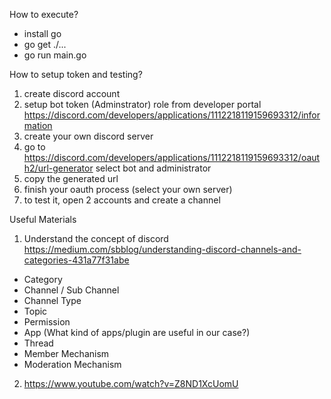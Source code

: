 How to execute?
- install go
- go get ./...
- go run main.go

How to setup token and testing?
1. create discord account
2. setup bot token (Adminstrator) role from developer portal <https://discord.com/developers/applications/1112218119159693312/information>
3. create your own discord server
4. go to <https://discord.com/developers/applications/1112218119159693312/oauth2/url-generator> select bot and administrator
5. copy the generated url
6. finish your oauth process (select your own server)
7. to test it, open 2 accounts and create a channel

Useful Materials
1. Understand the concept of discord <https://medium.com/sbblog/understanding-discord-channels-and-categories-431a77f31abe>
  - Category
  - Channel / Sub Channel
  - Channel Type
  - Topic
  - Permission
  - App (What kind of apps/plugin are useful in our case?)
  - Thread
  - Member Mechanism
  - Moderation Mechanism

2. <https://www.youtube.com/watch?v=Z8ND1XcUomU>
